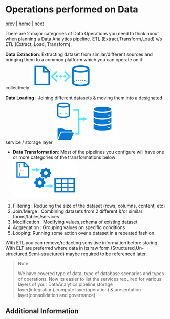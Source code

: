 # Operations performed on Data

[prev](./splitofdata3.md.md) | [home](./introduction.md)  | [next]()

There are 2 major categories of Data Operations you need to think about when planning a Data Analytics pipeline. ETL (Extract,Transform,Load) v/s ETL (Extract, Load, Transform).

**Data Extraction**: Extracting dataset from similar/different sources and bringing them to a common platform which you can operate on it collectively
![DataExtraction](/images/ExtractionIcon.png)

**Data Loading** : Joining different datasets & moving them into a designated service / storage layer
![DataConsolidation](/images/ConsolidationIcon.png)

- **Data Transformation**: Most of the pipelines you configure will have one or more categories of the transformations below
![DataTransformation](/images/TransformationIcon.png)

1. Filtering : Reducing the size of the dataset (rows, columns, content, etc)
1. Join/Merge : Combining datasets from 2 different &/or similar forms/tables/services
1. Modification : Modifying values,schema of existing dataset
1. Aggregation : Grouping values on specific conditions
1. Looping: Running some action over a dataset in a repeated fashion

With ETL you can remove/redacting sensitive information before storing
With ELT are preferred where data in its raw form (Structured,Un-structured,Semi-structured) maybe required to be referenced later.

>Note
>
>We have covered type of data, type of database scenarios and types of operations. Now its easier to list the services required for various layers of your DataAnalytics pipeline storage layer(integration),compute layer(operation) & presentation layer(consolidation and governance)



## Additional Information

